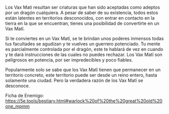 Los Vax Mati resultan ser criaturas que han sido aceptadas como adeptos por un dragón cualquiera. A pesar de saber de su existencia, todos estos están latentes en territorios desconocidos, con entrar en contacto en la tierra en la que se encuentran, tienes una posibilidad de convertirte en un Vax Matï. 

Si te conviertes en un Vax Matï, se te brindan unos poderes inmensos todas tus facultades se agudizan y te vuelves un guerrero potenciado. Tu mente es parcialmente controlada por el dragón, este te hablará de vez en cuando y te dará instrucciones de las cuales no puedes rechazar. Los Vax Matï son peligrosos en potencia, por ser impredecibles y poco fiables.

Popularmente solo se sabe que los Vax Matï tienen que permanecer en un territorio concreto, este territorio puede ser desde un reino entero, hasta solamente una ciudad. Pero la verdadera razón de los Vax Matï se desconoce.

Ficha de Enemigo: https://5e.tools/bestiary.html#warlock%20of%20the%20great%20old%20one_mpmm